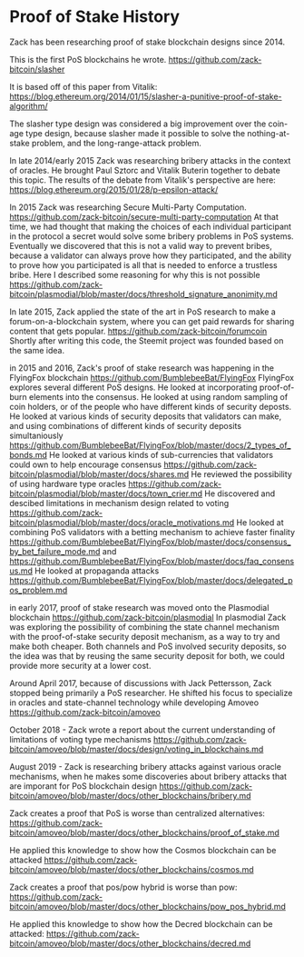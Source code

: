 Proof of Stake History
=========

Zack has been researching proof of stake blockchain designs since 2014.

This is the first PoS blockchains he wrote.
https://github.com/zack-bitcoin/slasher

It is based off of this paper from Vitalik: https://blog.ethereum.org/2014/01/15/slasher-a-punitive-proof-of-stake-algorithm/

The slasher type design was considered a big improvement over the coin-age type design, because slasher made it possible to solve the nothing-at-stake problem, and the long-range-attack problem.

In late 2014/early 2015 Zack was researching bribery attacks in the context of oracles. He brought Paul Sztorc and Vitalik Buterin together to debate this topic. The results of the debate from Vitalik's perspective are here: https://blog.ethereum.org/2015/01/28/p-epsilon-attack/

In 2015 Zack was researching Secure Multi-Party Computation.
https://github.com/zack-bitcoin/secure-multi-party-computation
At that time, we had thought that making the choices of each individual participant in the protocol a secret would solve some bribery problems in PoS systems.
Eventually we discovered that this is not a valid way to prevent bribes, because a validator can always prove how they participated, and the ability to prove how you participated is all that is needed to enforce a trustless bribe.
Here I described some reasoning for why this is not possible https://github.com/zack-bitcoin/plasmodial/blob/master/docs/threshold_signature_anonimity.md

In late 2015, Zack applied the state of the art in PoS research to make a forum-on-a-blockchain system, where you can get paid rewards for sharing content that gets popular.
https://github.com/zack-bitcoin/forumcoin
Shortly after writing this code, the Steemit project was founded based on the same idea.

in 2015 and 2016, Zack's proof of stake research was happening in the FlyingFox blockchain
https://github.com/BumblebeeBat/FlyingFox
FlyingFox explores several different PoS designs.
He looked at incorporating proof-of-burn elements into the consensus.
He looked at using random sampling of coin holders, or of the people who have different kinds of security deposts.
He looked at various kinds of security deposits that validators can make, and using combinations of different kinds of security deposits simultaniously https://github.com/BumblebeeBat/FlyingFox/blob/master/docs/2_types_of_bonds.md
He looked at various kinds of sub-currencies that validators could own to help encourage consensus https://github.com/zack-bitcoin/plasmodial/blob/master/docs/shares.md
He reviewed the possibility of using hardware type oracles https://github.com/zack-bitcoin/plasmodial/blob/master/docs/town_crier.md
He discovered and descibed limitations in mechanism design related to voting https://github.com/zack-bitcoin/plasmodial/blob/master/docs/oracle_motivations.md
He looked at combining PoS validators with a betting mechanism to achieve faster finality https://github.com/BumblebeeBat/FlyingFox/blob/master/docs/consensus_by_bet_failure_mode.md  and https://github.com/BumblebeeBat/FlyingFox/blob/master/docs/faq_consensus.md
He looked at propaganda attacks https://github.com/BumblebeeBat/FlyingFox/blob/master/docs/delegated_pos_problem.md


in early 2017, proof of stake research was moved onto the Plasmodial blockchain
https://github.com/zack-bitcoin/plasmodial
In plasmodial Zack was exploring the possibility of combining the state channel mechanism with the proof-of-stake security deposit mechanism, as a way to try and make both cheaper.
Both channels and PoS involved security deposits, so the idea was that by reusing the same security deposit for both, we could provide more security at a lower cost.

Around April 2017, because of discussions with Jack Pettersson, Zack stopped being primarily a PoS researcher. He shifted his focus to specialize in oracles and state-channel technology while developing Amoveo https://github.com/zack-bitcoin/amoveo

October 2018 - Zack wrote a report about the current understanding of limitations of voting type mechanisms https://github.com/zack-bitcoin/amoveo/blob/master/docs/design/voting_in_blockchains.md

August 2019 -
Zack is researching bribery attacks against various oracle mechanisms, when he makes some discoveries about bribery attacks that are imporant for PoS blockchain design https://github.com/zack-bitcoin/amoveo/blob/master/docs/other_blockchains/bribery.md

Zack creates a proof that PoS is worse than centralized alternatives: https://github.com/zack-bitcoin/amoveo/blob/master/docs/other_blockchains/proof_of_stake.md

He applied this knowledge to show how the Cosmos blockchain can be attacked https://github.com/zack-bitcoin/amoveo/blob/master/docs/other_blockchains/cosmos.md

Zack creates a proof that pos/pow hybrid is worse than pow: https://github.com/zack-bitcoin/amoveo/blob/master/docs/other_blockchains/pow_pos_hybrid.md

He applied this knowledge to show how the Decred blockchain can be attacked: https://github.com/zack-bitcoin/amoveo/blob/master/docs/other_blockchains/decred.md